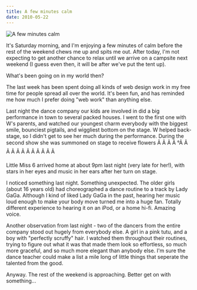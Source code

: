 ```yaml
---
title: A few minutes calm
date: 2010-05-22
---
```


![A few minutes calm](https://source.unsplash.com/0gkw_9fy0eQ/1600x900)

It's Saturday morning, and I'm enjoying a few minutes of calm before the rest of the weekend chews me up and spits me out. After today, I'm not expecting to get another chance to relax until we arrive on a campsite next weekend (I guess even then, it will be after we've put the tent up).

What's been going on in my world then?

The last week has been spent doing all kinds of web design work in my free time for people spread all over the world. It's been fun, and has reminded me how much I prefer doing "web work" than anything else.

Last night the dance company our kids are involved in did a big performance in town to several packed houses. I went to the first one with W's parents, and watched our youngest charm everybody with the biggest smile, bounciest pigtails, and wiggliest bottom on the stage. W helped back-stage, so I didn't get to see her much during the performance. During the second show she was summoned on stage to receive flowers Ã Ã Ã Ã °Ã Ã Ã Ã Ã Ã Ã Ã Ã Ã Ã Ã 

Little Miss 6 arrived home at about 9pm last night (very late for her!), with stars in her eyes and music in her ears after her turn on stage.

I noticed something last night. Something unexpected. The older girls (about 16 years old) had choreographed a dance routine to a track by Lady GaGa. Although I kind of liked Lady GaGa in the past, hearing her music loud enough to make your body move turned me into a huge fan. Totally different experience to hearing it on an iPod, or a home hi-fi. Amazing voice.

Another observation from last night - two of the dancers from the entire company stood out hugely from everybody else. A girl in a pink tutu, and a boy with "perfectly scruffy" hair. I watched them throughout their routines, trying to figure out what it was that made them look so effortless, so much more graceful, and so much more elegant than anybody else. I'm sure the dance teacher could make a list a mile long of little things that seperate the talented from the good.

Anyway. The rest of the weekend is approaching. Better get on with something...